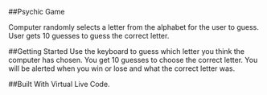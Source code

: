 ##Psychic Game

Computer randomly selects a letter from the alphabet for the user to guess.  User gets 10 guesses to guess the correct letter.

##Getting Started
Use the keyboard to guess which letter you think the computer has chosen.  You get 10 guesses to choose the correct letter.  You will be alerted when you win or lose and what the correct letter was.

##Built With
Virtual Live Code.

